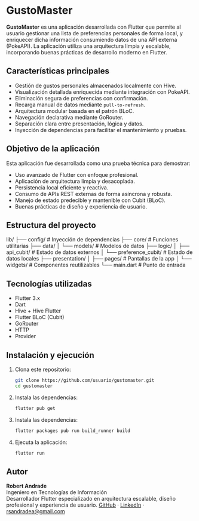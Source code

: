 # GustoMaster

**GustoMaster** es una aplicación desarrollada con Flutter que permite al usuario gestionar una lista de preferencias personales de forma local, y enriquecer dicha información consumiendo datos de una API externa (PokeAPI). La aplicación utiliza una arquitectura limpia y escalable, incorporando buenas prácticas de desarrollo moderno en Flutter.

## Características principales

- Gestión de gustos personales almacenados localmente con Hive.
- Visualización detallada enriquecida mediante integración con PokeAPI.
- Eliminación segura de preferencias con confirmación.
- Recarga manual de datos mediante `pull-to-refresh`.
- Arquitectura modular basada en el patrón BLoC.
- Navegación declarativa mediante GoRouter.
- Separación clara entre presentación, lógica y datos.
- Inyección de dependencias para facilitar el mantenimiento y pruebas.

## Objetivo de la aplicación

Esta aplicación fue desarrollada como una prueba técnica para demostrar:

- Uso avanzado de Flutter con enfoque profesional.
- Aplicación de arquitectura limpia y desacoplada.
- Persistencia local eficiente y reactiva.
- Consumo de APIs REST externas de forma asíncrona y robusta.
- Manejo de estado predecible y mantenible con Cubit (BLoC).
- Buenas prácticas de diseño y experiencia de usuario.

## Estructura del proyecto

lib/
├── config/ # Inyección de dependencias
├── core/ # Funciones utilitarias
├── data/
│ └── models/ # Modelos de datos
├── logic/
│ ├── api_cubit/ # Estado de datos externos
│ └── preference_cubit/ # Estado de datos locales
├── presentation/
│ ├── pages/ # Pantallas de la app
│ └── widgets/ # Componentes reutilizables
└── main.dart # Punto de entrada

## Tecnologías utilizadas

- Flutter 3.x
- Dart
- Hive + Hive Flutter
- Flutter BLoC (Cubit)
- GoRouter
- HTTP
- Provider

## Instalación y ejecución

1. Clona este repositorio:
   ```bash
   git clone https://github.com/usuario/gustomaster.git
   cd gustomaster
   ```
2. Instala las dependencias:
   ```bash
   flutter pub get
   ```
3. Instala las dependencias:
   ```bash
   flutter packages pub run build_runner build
   ```
4. Ejecuta la aplicación:
   ```bash
   flutter run
   ```

## Autor

**Robert Andrade**  
Ingeniero en Tecnologías de Información  
Desarrollador Flutter especializado en arquitectura escalable, diseño profesional y experiencia de usuario.
[GitHub](https://github.com/tuusuario) · [LinkedIn](https://www.linkedin.com/in/rsandradea99/) · rsandradea@gmail.com
